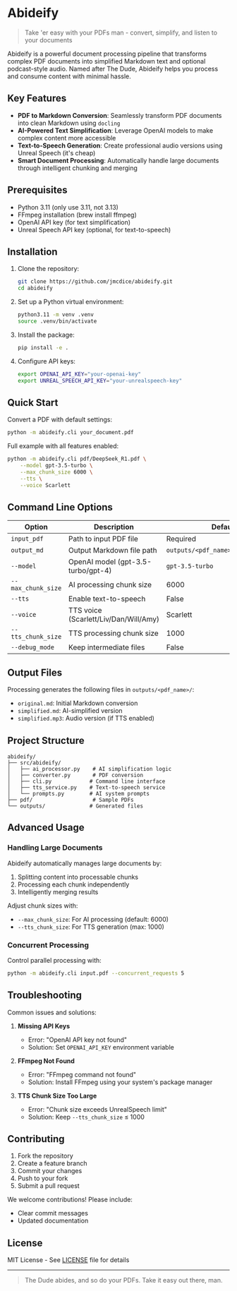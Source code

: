 # Abideify

> Take 'er easy with your PDFs man - convert, simplify, and listen to your documents

Abideify is a powerful document processing pipeline that transforms complex PDF documents into simplified Markdown text and optional podcast-style audio. Named after The Dude, Abideify helps you process and consume content with minimal hassle.

## Key Features

- **PDF to Markdown Conversion**: Seamlessly transform PDF documents into clean Markdown using `docling`
- **AI-Powered Text Simplification**: Leverage OpenAI models to make complex content more accessible
- **Text-to-Speech Generation**: Create professional audio versions using Unreal Speech (it's cheap)
- **Smart Document Processing**: Automatically handle large documents through intelligent chunking and merging

## Prerequisites

- Python 3.11 (only use 3.11, not 3.13)
- FFmpeg installation (brew install ffmpeg)
- OpenAI API key (for text simplification)
- Unreal Speech API key (optional, for text-to-speech)

## Installation

1. Clone the repository:
   ```bash
   git clone https://github.com/jmcdice/abideify.git
   cd abideify
   ```

2. Set up a Python virtual environment:
   ```bash
   python3.11 -m venv .venv
   source .venv/bin/activate 
   ```

3. Install the package:
   ```bash
   pip install -e .
   ```

4. Configure API keys:
   ```bash
   export OPENAI_API_KEY="your-openai-key"
   export UNREAL_SPEECH_API_KEY="your-unrealspeech-key"
   ```

## Quick Start

Convert a PDF with default settings:

```bash
python -m abideify.cli your_document.pdf
```

Full example with all features enabled:

```bash
python -m abideify.cli pdf/DeepSeek_R1.pdf \
    --model gpt-3.5-turbo \
    --max_chunk_size 6000 \
    --tts \
    --voice Scarlett
```

## Command Line Options

| Option | Description | Default |
|--------|-------------|---------|
| `input_pdf` | Path to input PDF file | Required |
| `output_md` | Output Markdown file path | `outputs/<pdf_name>/simplified.md` |
| `--model` | OpenAI model (gpt-3.5-turbo/gpt-4) | `gpt-3.5-turbo` |
| `--max_chunk_size` | AI processing chunk size | 6000 |
| `--tts` | Enable text-to-speech | False |
| `--voice` | TTS voice (Scarlett/Liv/Dan/Will/Amy) | Scarlett |
| `--tts_chunk_size` | TTS processing chunk size | 1000 |
| `--debug_mode` | Keep intermediate files | False |

## Output Files

Processing generates the following files in `outputs/<pdf_name>/`:

- `original.md`: Initial Markdown conversion
- `simplified.md`: AI-simplified version
- `simplified.mp3`: Audio version (if TTS enabled)

## Project Structure

```
abideify/
├── src/abideify/
│   ├── ai_processor.py    # AI simplification logic
│   ├── converter.py       # PDF conversion
│   ├── cli.py            # Command line interface
│   ├── tts_service.py    # Text-to-speech service
│   └── prompts.py        # AI system prompts
├── pdf/                   # Sample PDFs
└── outputs/              # Generated files
```

## Advanced Usage

### Handling Large Documents

Abideify automatically manages large documents by:

1. Splitting content into processable chunks
2. Processing each chunk independently
3. Intelligently merging results

Adjust chunk sizes with:
- `--max_chunk_size`: For AI processing (default: 6000)
- `--tts_chunk_size`: For TTS generation (max: 1000)

### Concurrent Processing

Control parallel processing with:
```bash
python -m abideify.cli input.pdf --concurrent_requests 5
```

## Troubleshooting

Common issues and solutions:

1. **Missing API Keys**
   - Error: "OpenAI API key not found"
   - Solution: Set `OPENAI_API_KEY` environment variable

2. **FFmpeg Not Found**
   - Error: "FFmpeg command not found"
   - Solution: Install FFmpeg using your system's package manager

3. **TTS Chunk Size Too Large**
   - Error: "Chunk size exceeds UnrealSpeech limit"
   - Solution: Keep `--tts_chunk_size` ≤ 1000

## Contributing

1. Fork the repository
2. Create a feature branch
3. Commit your changes
4. Push to your fork
5. Submit a pull request

We welcome contributions! Please include:
- Clear commit messages
- Updated documentation

## License

MIT License - See [LICENSE](LICENSE) file for details

---

> The Dude abides, and so do your PDFs. Take it easy out there, man.
